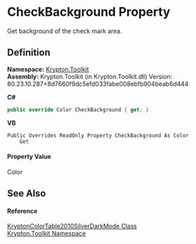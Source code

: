 # CheckBackground Property


Get background of the check mark area.



## Definition
**Namespace:** <a href="79d2eac2-21f4-54ff-7552-b20c33c30600.md">Krypton.Toolkit</a>  
**Assembly:** Krypton.Toolkit (in Krypton.Toolkit.dll) Version: 80.23.10.287+8d7660f9dc5efd033fabe008ebfb904beab6d444

**C#**
``` C#
public override Color CheckBackground { get; }
```
**VB**
``` VB
Public Overrides ReadOnly Property CheckBackground As Color
	Get
```



#### Property Value
Color

## See Also


#### Reference
<a href="0a52afc7-d872-5621-7dc9-b0c63d93539a.md">KryptonColorTable2010SilverDarkMode Class</a>  
<a href="79d2eac2-21f4-54ff-7552-b20c33c30600.md">Krypton.Toolkit Namespace</a>  
